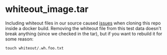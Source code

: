# whiteout\_image.tar

Including whiteout files in our source caused [issues](https://github.com/aaron-prindle/go-containerregistry/issues/305)
when cloning this repo inside a docker build. Removing the whiteout file from
this test data doesn't break anything (since we checked in the tar), but if you
want to rebuild it for some reason:

```
touch whiteout/.wh.foo.txt
```
